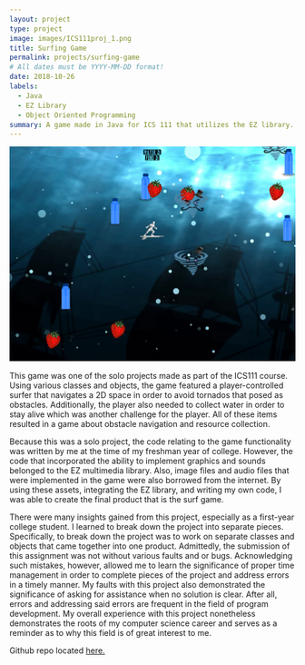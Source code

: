 ```yaml
---
layout: project
type: project
image: images/ICS111proj_1.png
title: Surfing Game
permalink: projects/surfing-game
# All dates must be YYYY-MM-DD format!
date: 2018-10-26
labels:
  - Java
  - EZ Library
  - Object Oriented Programming
summary: A game made in Java for ICS 111 that utilizes the EZ library.
---
```


<img class="ui medium right floated rounded image" src="../images/ICS111proj_icon.png">

This game was one of the solo projects made as part of the ICS111 course. Using various classes and objects, the game featured a player-controlled surfer that navigates a 2D space in order to avoid tornados that posed as obstacles.  Additionally, the player also needed to collect water in order to stay alive which was another challenge for the player.  All of these items resulted in a game about obstacle navigation and resource collection.

Because this was a solo project, the code relating to the game functionality was written by me at the time of my freshman year of college.  However, the code that incorporated the ability to implement graphics and sounds belonged to the EZ multimedia library.  Also, image files and audio files that were implemented in the game were also borrowed from the internet.  By using these assets, integrating the EZ library, and writing my own code, I was able to create the final product that is the surf game.   

There were many insights gained from this project, especially as a first-year college student.  I learned to break down the project into separate pieces.  Specifically, to break down the project was to work on separate classes and objects that came together into one product.  Admittedly, the submission of this assignment was not without various faults and or bugs.  Acknowledging such mistakes, however, allowed me to learn the significance of proper time management in order to complete pieces of the project and address errors in a timely manner.  My faults with this project also demonstrated the significance of asking for assistance when no solution is clear.  After all, errors and addressing said errors are frequent in the field of program development.  My overall experience with this project nonetheless demonstrates the roots of my computer science career and serves as a reminder as to why this field is of great interest to me.


Github repo located [here.](https://github.com/joshipaino/ICS-111-Project)
